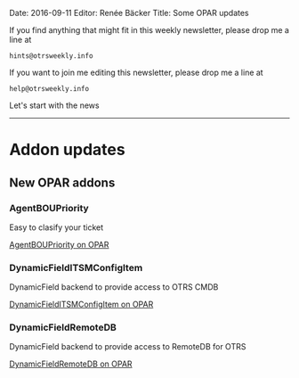 Date: 2016-09-11
Editor: Renée Bäcker
Title: Some OPAR updates


If you find anything that
might fit in this weekly newsletter, please drop me a line at

`hints@otrsweekly.info`

If you want to join me editing this newsletter, please drop me a line at

`help@otrsweekly.info`

Let's start with the news

<hr>


# Addon updates

## New OPAR addons

### AgentBOUPriority

Easy to clasify your ticket 

[AgentBOUPriority on OPAR](http://opar.perl-services.de/dist/AgentBOUPriority)

### DynamicFieldITSMConfigItem

DynamicField backend to provide access to OTRS CMDB 

[DynamicFieldITSMConfigItem on OPAR](http://opar.perl-services.de/dist/DynamicFieldITSMConfigItem)

### DynamicFieldRemoteDB

DynamicField backend to provide access to RemoteDB for OTRS 

[DynamicFieldRemoteDB on OPAR](http://opar.perl-services.de/dist/DynamicFieldRemoteDB)
